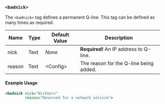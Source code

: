 <!-- This file contains a page fragment. Any changes will affect all pages that include it. -->

### `<badnick>`

The `<badnick>` tag defines a permanent Q-line. This tag can be defined as many times as required.

Name   | Type | Default Value  | Description
------ | ---- | -------------- | -----------
nick   | Text | *None*         | **Required!** An IP address to Q-line.
reason | Text | &lt;Config&gt; | The reason for the Q-line being added.

#### Example Usage

```xml
<badnick nick="NickServ"
         reason="Reserved for a network service">
```
